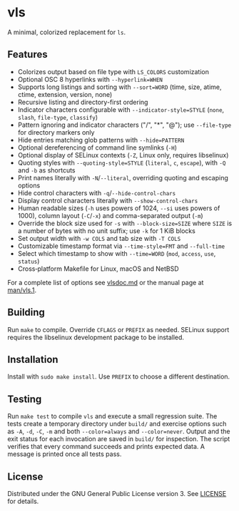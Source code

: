 # vls

A minimal, colorized replacement for `ls`.

## Features
- Colorizes output based on file type with `LS_COLORS` customization
- Optional OSC 8 hyperlinks with `--hyperlink=WHEN`
- Supports long listings and sorting with `--sort=WORD`
  (time, size, atime, ctime, extension, version, none)
- Recursive listing and directory-first ordering
- Indicator characters configurable with `--indicator-style=STYLE`
  (`none`, `slash`, `file-type`, `classify`)
- Pattern ignoring and indicator characters ("/", "*", "@"); use
  `--file-type` for directory markers only
- Hide entries matching glob patterns with `--hide=PATTERN`
- Optional dereferencing of command line symlinks (`-H`)
- Optional display of SELinux contexts (`-Z`, Linux only, requires libselinux)
- Quoting styles with `--quoting-style=STYLE`
  (`literal`, `c`, `escape`), with `-Q` and `-b` as shortcuts
- Print names literally with `-N`/`--literal`, overriding quoting
  and escaping options
- Hide control characters with `-q`/`--hide-control-chars`
- Display control characters literally with `--show-control-chars`
- Human readable sizes (`-h` uses powers of 1024, `--si` uses powers of
  1000), column layout (`-C`/`-x`) and comma-separated output (`-m`)
- Override the block size used for `-s` with `--block-size=SIZE` where `SIZE`
  is a number of bytes with no unit suffix; use `-k` for 1 KiB blocks
- Set output width with `-w COLS` and tab size with `-T COLS`
- Customizable timestamp format via `--time-style=FMT` and `--full-time`
- Select which timestamp to show with `--time=WORD` (`mod`, `access`,
  `use`, `status`)
- Cross‑platform Makefile for Linux, macOS and NetBSD

For a complete list of options see [vlsdoc.md](./vlsdoc.md) or the manual page
at [man/vls.1](./man/vls.1).

## Building
Run `make` to compile. Override `CFLAGS` or `PREFIX` as needed.
SELinux support requires the libselinux development package to be installed.

## Installation
Install with `sudo make install`. Use `PREFIX` to choose a different
destination.

## Testing
Run `make test` to compile `vls` and execute a small regression suite.
The tests create a temporary directory under `build/` and exercise
options such as `-A`, `-d`, `-C`, `-m` and both `--color=always` and
`--color=never`. Output and the exit status for each invocation are
saved in `build/` for inspection. The script verifies that every command
succeeds and prints expected data. A message is printed once all tests
pass.

## License
Distributed under the GNU General Public License version 3.
See [LICENSE](./LICENSE) for details.
